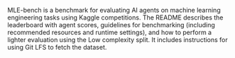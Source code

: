 MLE-bench is a benchmark for evaluating AI agents on machine learning engineering tasks using Kaggle competitions. The README describes the leaderboard with agent scores, guidelines for benchmarking (including recommended resources and runtime settings), and how to perform a lighter evaluation using the Low complexity split. It includes instructions for using Git LFS to fetch the dataset.
